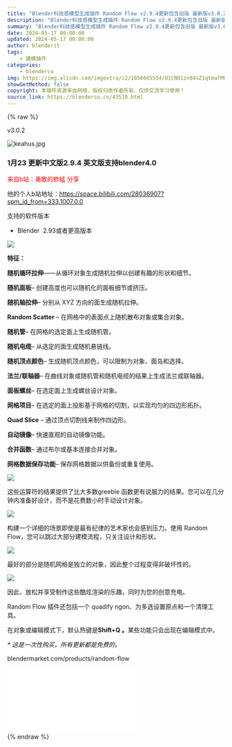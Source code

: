 ```yaml
---
title: "Blender科技感模型生成插件 Random Flow v2.9.4更新包含旧版 最新版v3.0.2"
description: "Blender科技感模型生成插件 Random Flow v2.9.4更新包含旧版 最新版v3.0.2"
summary: "Blender科技感模型生成插件 Random Flow v2.9.4更新包含旧版 最新版v3.0.2"
date: 2024-05-17 00:00:00
updated: 2024-05-17 00:00:00
author: blenderit
tags: 
    - 建模插件
categories:
    - blenderco
img: https://img.alicdn.com/imgextra/i2/1856665554/O1CN01zn84sZ1qtmafMU4NU_!!1856665554.jpg
showGetMethod: false
copyright: 本插件资源来自网络，版权归原作者所有，仅供交流学习使用！
source_link: https://blenderco.cn/43510.html
---
```


{% raw %}
<div class="article-tips"><div><i class="icon icon-smile"></i> v3.0.2</div></div><p><img class="aligncenter" src="https://img.alicdn.com/imgextra/i2/1856665554/O1CN01zn84sZ1qtmafMU4NU_!!1856665554.jpg" alt="keahus.jpg"></p><h3>1月23 更新中文版2.9.4 英文版支持blender4.0</h3><p><span style="color: #ff0000;">来自b站：勇敢的蚱蜢 分享</span></p><p>他的个人b站地址：<a href="https://space.bilibili.com/28036907?spm_id_from=333.1007.0.0">https://space.bilibili.com/28036907?spm_id_from=333.1007.0.0</a></p><p>支持的软件版本</p><ul>
<li>Blender  2.93或者更高版本</li>
</ul><p><img class="loaded" src="https://img.c4dco.com/img/C4Dmx20220303232010.png" data-original="https://img.c4dco.com/img/C4Dmx20220303232010.png"></p><p class="western"><b>特征：</b></p><p class="western"><b>随机循环拉伸</b>——从循环对象生成随机拉伸以创建有趣的形状和细节。</p><p class="western"><b>随机面板</b>– 创建高度也可以随机化的面板细节或挤压。</p><p class="western"><b>随机轴拉伸</b>– 分别从 XYZ 方向的面生成随机拉伸。</p><p class="western"><b>Random Scatter</b> – 在网格中的表面点上随机散布对象或集合对象。</p><p class="western"><b>随机管</b>– 在网格的选定面上生成随机管。</p><p class="western"><b>随机电缆</b>– 从选定的面生成随机悬链线。</p><p class="western"><b>随机顶点颜色</b>– 生成随机顶点颜色，可以限制为对象、面岛和选择。</p><p class="western"><b>法兰/联轴器</b>– 在曲线对象或随机管和随机电缆的结果上生成法兰或联轴器。</p><p class="western"><b>面板螺丝</b>– 在选定面上生成螺丝设计对象。</p><p class="western"><b>网格项目</b>– 在选定的面上投影基于网格的切割，以实现均匀的四边形拓扑。</p><p class="western"><b>Quad Slice</b> – 通过顶点切割线来制作四边形。</p><p class="western"><b>自动镜像</b>– 快速直观的自动镜像功能。</p><p class="western"><b>合并函数</b>– 通过布尔或基本连接合并对象。</p><p class="western"><b>网格数据保存功能</b>– 保存网格数据以供备份或重复使用。</p><p class="western"><img class="loaded" src="https://markets-rails.s3.amazonaws.com/cache/2fb9a453d4a37487032a69ef488a609c.jpg" data-original="https://markets-rails.s3.amazonaws.com/cache/2fb9a453d4a37487032a69ef488a609c.jpg"></p><p class="western">这些运算符的结果提供了比大多数greeble 函数更有说服力的结果。您可以在几分钟内准备好设计，而不是花费数小时手动设计对象。</p><p class="western"><img class="loaded" src="https://markets-rails.s3.amazonaws.com/cache/e9480925c49fae268e0d0771b4c3e0b4.jpg" data-original="https://markets-rails.s3.amazonaws.com/cache/e9480925c49fae268e0d0771b4c3e0b4.jpg"></p><p class="western">构建一个详细的场景即使是最有纪律的艺术家也会感到压力。使用 Random Flow，您可以跳过大部分建模流程，只关注设计和形状。</p><p class="western"><img class="loaded" src="https://markets-rails.s3.amazonaws.com/cache/4763206874ad86e5ff3311a9e6cf7f19.jpg" data-original="https://markets-rails.s3.amazonaws.com/cache/4763206874ad86e5ff3311a9e6cf7f19.jpg"></p><p class="western">最好的部分是随机网格是独立的对象，因此整个过程变得非破坏性的。</p><p class="western"><img class="loaded" src="https://markets-rails.s3.amazonaws.com/cache/bbc3f0f9816510b1c7bcdcabee9a9b4a.jpg" data-original="https://markets-rails.s3.amazonaws.com/cache/bbc3f0f9816510b1c7bcdcabee9a9b4a.jpg"></p><p class="western">因此，放松并享受制作这些酷炫渲染的乐趣，同时为您的创意充电。</p><p class="western">Random Flow 插件还包括一个 quadify ngon、为多选设置原点和一个清理工具。</p><p class="western">在对象或编辑模式下，默认热键是<b>Shift+Q 。</b>某些功能只会出现在编辑模式中。</p><p class="western"><i>* 这是一次性购买，所有更新都是免费的。</i></p><p>blendermarket.com/products/random-flow</p><div id="external-video-56928125ec" class="external-video"><iframe frameborder="0" src="//player.bilibili.com/player.html?aid=1552690994&amp;bvid=BV1m142127Pe&amp;cid=1490607646&amp;p=1" allowfullscreen="true"></iframe></div>
<div style="display: none">blenderco</div>
{% endraw %}